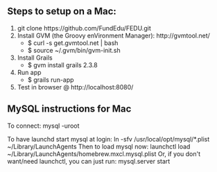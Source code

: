 <h2>Steps to setup on a Mac:</h2>
<ol>
    <li>
        git clone https://github.com/FundEdu/FEDU.git
    </li>
    <li>
        Install GVM (the Groovy enVironment Manager): http://gvmtool.net/
        <ul>
            <li>
                $ curl -s get.gvmtool.net | bash
            </li>
            <li>
                $ source ~/.gvm/bin/gvm-init.sh
            </li>
        </ul>
    </li>
    <li>
        Install Grails
        <ul>
            <li>
                $ gvm install grails 2.3.8
            </li>
        </ul>
    </li>
    <li>
        Run app
        <ul>
            <li>
                $ grails run-app
            </li>
        </ul>
    </li>
    <li>
        Test in browser @ http://localhost:8080/
    </li>
</ol>

<h2>MySQL instructions for Mac</h2>
To connect:
    mysql -uroot

To have launchd start mysql at login:
    ln -sfv /usr/local/opt/mysql/*.plist ~/Library/LaunchAgents
Then to load mysql now:
    launchctl load ~/Library/LaunchAgents/homebrew.mxcl.mysql.plist
Or, if you don't want/need launchctl, you can just run:
    mysql.server start

